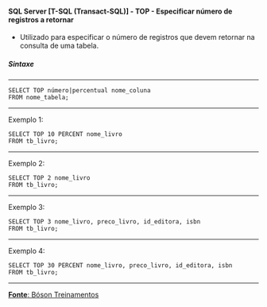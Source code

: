 #### SQL Server [T-SQL (Transact-SQL)] - TOP - Especificar número de registros a retornar

* Utilizado para especificar o número de registros que devem retornar na consulta de uma tabela.

##### Sintaxe
---

	SELECT TOP número|percentual nome_coluna
	FROM nome_tabela;
		
---
Exemplo 1:

	SELECT TOP 10 PERCENT nome_livro
	FROM tb_livro;
		
---
Exemplo 2:

	SELECT TOP 2 nome_livro
	FROM tb_livro;
	
---
Exemplo 3:

	SELECT TOP 3 nome_livro, preco_livro, id_editora, isbn
	FROM tb_livro;
	
---
Exemplo 4:

	SELECT TOP 30 PERCENT nome_livro, preco_livro, id_editora, isbn
	FROM tb_livro;
	
---

[**Fonte**: Bóson Treinamentos](https://youtube.com/playlist?list=PLucm8g_ezqNqI5cW3alteV5olcMCcHYRK&si=iTJ-F9uZb8Eff3QA)